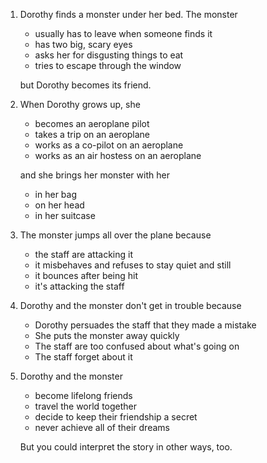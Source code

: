 ---
---

1. Dorothy finds a monster under her bed. The monster

   * usually has to leave when someone finds it
   * has two big, scary eyes
   * asks her for disgusting things to eat
   * tries to escape through the window

   but Dorothy becomes its friend.

2. When Dorothy grows up, she

   * becomes an aeroplane pilot
   * takes a trip on an aeroplane
   * works as a co-pilot on an aeroplane
   * works as an air hostess on an aeroplane

   and she brings her monster with her

   * in her bag
   * on her head
   * in her suitcase

3. The monster jumps all over the plane because

   * the staff are attacking it
   * it misbehaves and refuses to stay quiet and still
   * it bounces after being hit
   * it's attacking the staff

4. Dorothy and the monster don't get in trouble because
   
   * Dorothy persuades the staff that they made a mistake
   * She puts the monster away quickly
   * The staff are too confused about what's going on
   * The staff forget about it

5. Dorothy and the monster

   * become lifelong friends
   * travel the world together
   * decide to keep their friendship a secret
   * never achieve all of their dreams

   But you could interpret the story in other ways, too.